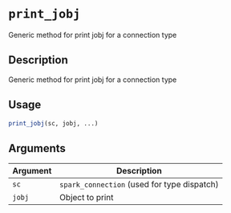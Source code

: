# `print_jobj`

Generic method for print jobj for a connection type


## Description

Generic method for print jobj for a connection type


## Usage

```r
print_jobj(sc, jobj, ...)
```


## Arguments

Argument      |Description
------------- |----------------
`sc`     |     `spark_connection` (used for type dispatch)
`jobj`     |     Object to print


